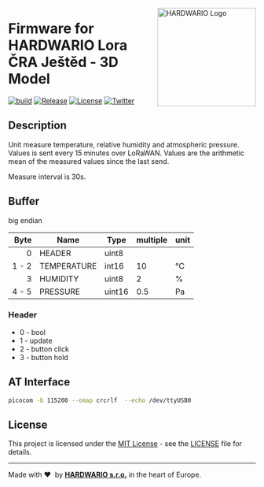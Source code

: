 <a href="https://www.hardwario.com/"><img src="https://www.hardwario.com/ci/assets/hw-logo.svg" width="200" alt="HARDWARIO Logo" align="right"></a>

# Firmware for HARDWARIO Lora ČRA Ještěd - 3D Model

[![build](https://github.com/hardwario/twr-lora-cra-jested/actions/workflows/main.yml/badge.svg)](https://github.com/hardwario/twr-lora-cra-jested/actions/workflows/main.yml)
[![Release](https://img.shields.io/github/release/bigclownprojects/bcf-lora-cra-jested.svg)](https://github.com/bigclownprojects/bcf-lora-cra-jested/releases)
[![License](https://img.shields.io/github/license/bigclownprojects/bcf-lora-cra-jested.svg)](https://github.com/bigclownprojects/bcf-lora-cra-jested/blob/master/LICENSE)
[![Twitter](https://img.shields.io/twitter/follow/hardwario_en.svg?style=social&label=Follow)](https://twitter.com/hardwario_en)

## Description

Unit measure temperature, relative humidity and atmospheric pressure.
Values is sent every 15 minutes over LoRaWAN. Values are the arithmetic mean of the measured values since the last send.

Measure interval is 30s.

## Buffer
big endian

| Byte    | Name        | Type   | multiple | unit
| ------: | ----------- | ------ | -------- | -------
|       0 | HEADER      | uint8  |          |
|  1 -  2 | TEMPERATURE | int16  | 10       | °C
|       3 | HUMIDITY    | uint8  | 2        | %
|  4 -  5 | PRESSURE    | uint16 | 0.5      | Pa

### Header

* 0 - bool
* 1 - update
* 2 - button click
* 3 - button hold

## AT Interface

```sh
picocom -b 115200 --omap crcrlf  --echo /dev/ttyUSB0
```

## License

This project is licensed under the [MIT License](https://opensource.org/licenses/MIT/) - see the [LICENSE](LICENSE) file for details.

---

Made with &#x2764;&nbsp; by [**HARDWARIO s.r.o.**](https://www.hardwario.com/) in the heart of Europe.
